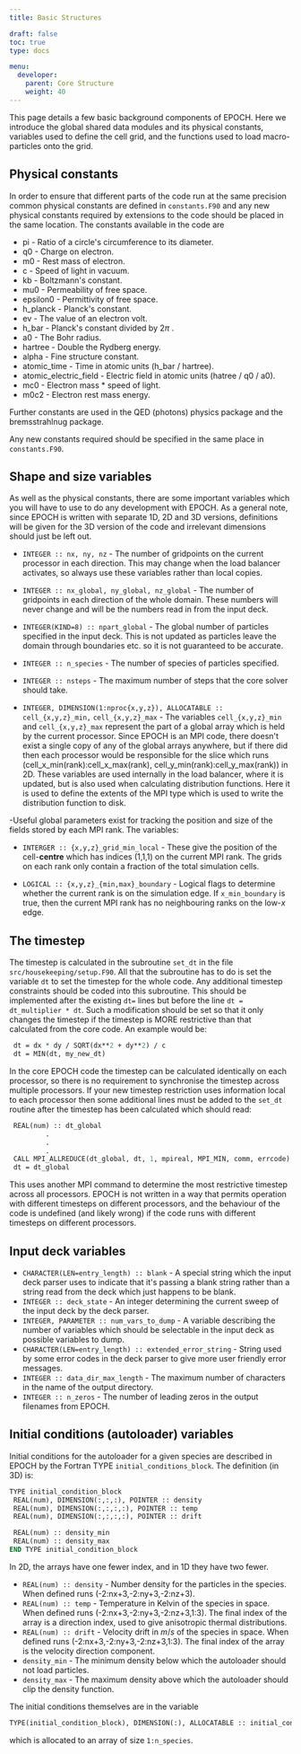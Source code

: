 ```yaml
---
title: Basic Structures

draft: false
toc: true
type: docs

menu:
  developer:
    parent: Core Structure
    weight: 40
---
```


This page details a few basic background components of EPOCH. Here we introduce 
the global shared data modules and its physical constants, variables used to 
define the cell grid, and the functions used to load macro-particles onto the
grid.

## Physical constants
In order to ensure that different parts of the code run at the same precision
common physical constants are defined in `constants.F90` and any
new physical constants required by extensions to the code should be placed in
the same location. The constants available in the code are
 
-  pi - Ratio of a circle's circumference to its diameter.
-  q0 - Charge on electron.
-  m0 - Rest mass of electron.
-  c - Speed of light in vacuum.
-  kb - Boltzmann's constant.
-  mu0 - Permeability of free space.
-  epsilon0 - Permittivity of free space.
-  h_planck - Planck's constant.
-  ev - The value of an electron volt.
-  h_bar - Planck's constant divided by $2\pi$ .
-  a0 - The Bohr radius.
-  hartree - Double the Rydberg energy.
-  alpha - Fine structure constant.
-  atomic_time - Time in atomic units (h_bar / hartree).
-  atomic_electric_field - Electric field in atomic units (hatree / q0 / a0).
-  mc0 - Electron mass * speed of light.
-  m0c2 - Electron rest mass energy.

Further constants are used in the QED (photons) physics package and the
bremsstrahlnug package. 

Any new constants required should be specified in the same place in
`constants.F90`.

## Shape and size variables
As well as the physical constants, there are some important variables which
you will have to use to do any development with EPOCH. As a general note,
since EPOCH is written with separate 1D, 2D and 3D versions, definitions will
be given for the 3D version of the code and irrelevant dimensions should just
be left out.
 
-  `INTEGER :: nx, ny, nz` - The number of gridpoints on the current
  processor in each direction. This may change when the load balancer
  activates, so always use these variables rather than local copies.
-  `INTEGER :: nx_global, ny_global, nz_global` - The number of gridpoints
  in each direction of the whole domain. These numbers will never change and
  will be the numbers read in from the input deck.
-  `INTEGER(KIND=8) :: npart_global` - The global number of particles
  specified in the input deck. This is not updated as particles leave the
  domain through boundaries etc. so it is not guaranteed to be accurate.
-  `INTEGER :: n_species` - The number of species of particles specified.
-  `INTEGER :: nsteps` - The maximum number of steps that the core solver
  should take.

-  `INTEGER, DIMENSION(1:nproc{x,y,z}), ALLOCATABLE :: cell_{x,y,z}_min,`
  `cell_{x,y,z}_max` - The variables `cell_{x,y,z}_min` and
  `cell_{x,y,z}_max` represent the part of a global array which is held by the
  current processor. Since EPOCH is an MPI code, there doesn't exist a
  single copy of any of the global arrays anywhere, but if there did then each
  processor would be responsible for the slice which runs
  (cell_x_min(rank):cell_x_max(rank),
  cell_y_min(rank):cell_y_max(rank))
  in 2D.  These variables are used internally in the load balancer, where it is
  updated, but is also used when calculating distribution functions. Here it is
  used to define the extents of the MPI type which is used to write the
  distribution function to disk.

-Useful global parameters exist for tracking the position and size of the fields 
stored by each MPI rank. The variables:

- `INTERGER :: {x,y,z}_grid_min_local` - These give the position of the 
cell-**centre** which has indices (1,1,1) on the current MPI rank. The grids on 
each rank only contain a fraction of the total simulation cells.

- `LOGICAL :: {x,y,z}_{min,max}_boundary` - Logical flags to determine whether 
the current rank is on the simulation edge. If `x_min_boundary` is true, then 
the current MPI rank has no neighbouring ranks on the low-$x$ edge.  

## The timestep

The timestep is calculated in the subroutine `set_dt` in the file
`src/housekeeping/setup.F90`. All that the subroutine has to do is set
the variable `dt` to set the timestep for the whole code. Any
additional timestep constraints should be coded into this subroutine. This
should be implemented after the existing `dt=` lines but before the
line `dt = dt_multiplier * dt`. Such a modification should be set so
that it only changes the timestep if the timestep is MORE restrictive than that
calculated from the core code. An example would be:
 ```perl
  dt = dx * dy / SQRT(dx**2 + dy**2) / c
  dt = MIN(dt, my_new_dt)
 ```

In the core EPOCH code the timestep can be calculated identically on each
processor, so there is no requirement to synchronise the timestep across
multiple processors. If your new timestep restriction uses information local to
each processor then some additional lines must be added to the
`set_dt` routine after the timestep has been calculated which
should read:
 ```perl
  REAL(num) :: dt_global
          .
          .
          .
  CALL MPI_ALLREDUCE(dt_global, dt, 1, mpireal, MPI_MIN, comm, errcode)
  dt = dt_global
 ```

This uses another MPI command to determine the most restrictive timestep across
all processors. EPOCH is not written in a way that permits operation with
different timesteps on different processors, and the behaviour of the code is
undefined (and likely wrong) if the code runs with different timesteps on
different processors.

## Input deck variables
 
-  `CHARACTER(LEN=entry_length) :: blank` - A special string which the input
  deck parser uses to indicate that it's passing a blank string rather than a
  string read from the deck which just happens to be blank.
-  `INTEGER :: deck_state` - An integer determining the current sweep of
  the input deck by the deck parser.
-  `INTEGER, PARAMETER :: num_vars_to_dump` - A variable describing the
  number of variables which should be selectable in the input deck as possible
  variables to dump.
-  `CHARACTER(LEN=entry_length) :: extended_error_string` - String used by
  some error codes in the deck parser to give more user friendly error
  messages.
-  `INTEGER :: data_dir_max_length` - The maximum number of characters in
  the name of the output directory.
-  `INTEGER :: n_zeros` - The number of leading zeros in the output filenames
  from EPOCH.
  
## Initial conditions (autoloader) variables

Initial conditions for the autoloader for a given species are described in
EPOCH by the Fortran TYPE `initial_conditions_block`. The
definition (in 3D) is:
 ```perl
TYPE initial_condition_block
  REAL(num), DIMENSION(:,:,:), POINTER :: density
  REAL(num), DIMENSION(:,:,:,:), POINTER :: temp
  REAL(num), DIMENSION(:,:,:,:), POINTER :: drift

  REAL(num) :: density_min
  REAL(num) :: density_max
END TYPE initial_condition_block
 ```

In 2D, the arrays have one fewer index, and in 1D they have two fewer.

 
-  `REAL(num) :: density` - Number density for the particles in the species.
  When defined runs (-2:nx+3,-2:ny+3,-2:nz+3).
-  `REAL(num) :: temp` - Temperature in Kelvin of the species in space. When
  defined runs (-2:nx+3,-2:ny+3,-2:nz+3,1:3). The final index of the array
  is a direction index, used to give anisotropic thermal distributions.
-  `REAL(num) :: drift` - Velocity drift in $m/s$ of the species in space.
  When defined runs (-2:nx+3,-2:ny+3,-2:nz+3,1:3). The final index of the array
  is the velocity direction component.
-  `density_min` - The minimum density below which the autoloader
  should not load particles.
-  `density_max` - The maximum density above which the autoloader
  should clip the density function.
  

The initial conditions themselves are in the variable
 ```perl
TYPE(initial_condition_block), DIMENSION(:), ALLOCATABLE :: initial_conditions
 ```
which is allocated to an array of size `1:n_species`.